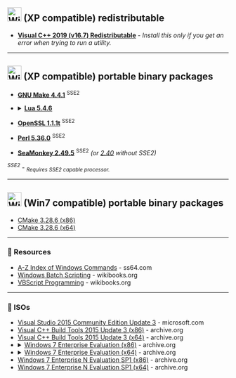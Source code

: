 <img width="32" alt="Windows XP logo" src="https://toppng.com/uploads/thumbnail/windows-logos-logo-no-background-11662285606lkrkkqs0wj.png"
/> (XP compatible) redistributable
----------------------------------

* [**Visual C++ 2019 (v16.7) Redistributable**](https://github.com/veganaize/WinBin/releases/download/perl5/VC_redist.x86_2019.v16.7.exe) - _Install this only if you get an error when trying to run a utility._

---


<img width="32" alt="Windows XP logo" src="https://toppng.com/uploads/thumbnail/windows-logos-logo-no-background-11662285606lkrkkqs0wj.png"
/> (XP compatible) portable binary packages
-------------------------------------------

* [**GNU Make 4.4.1**](https://github.com/veganaize/WinBin/releases/download/make4/gnumake-4.4.1-windows-x86.zip) <sup>SSE2</sup>

* <details><summary><b><a href="https://github.com/veganaize/WinBin/releases/download/lua5/lua-5.4.6-win32.zip">Lua 5.4.6</a></b></summary>
  
        REM --- tdm-gcc 10.3.0 (32-bit) ---
        mingw32-make PLAT=mingw
    
        mkdir lua\doc lua\bin lua\include
        copy doc\*.* lua\doc\
        copy src\*.exe lua\bin\
        copy src\*.dll lua\bin\
        copy src\luaconf.h lua\include
        copy src\lua.h lua\include
        copy src\lualib.h lua\include
        copy src\lua.hpp lua\include
</details>

- [**OpenSSL 1.1.1t**](https://github.com/veganaize/WinBin/releases/download/openssl1/openssl-1.1.1t-windows-x86.zip) <sup>SSE2</sup>

- [**Perl 5.36.0**](https://github.com/veganaize/WinBin/releases/download/perl5/perl-5.36.0-windows-x86.zip) <sup>SSE2</sup>

- [**SeaMonkey 2.49.5**](https://archive.seamonkey-project.org/releases/2.49.5/win32/en-US/seamonkey-2.49.5.zip) <sup>SSE2</sup> _(or [2.40](https://archive.seamonkey-project.org/releases/2.40/win32/en-US/seamonkey-2.40.zip) without SSE2)_


_<sup>SSE2</sup> - <sub>Requires SSE2 capable processor.</sub>_

---


<img width="32" alt="Windows 7 logo" src="https://toppng.com/uploads/thumbnail/windows-logos-logo-png-download-11662285633k3ggyk3bou.png"
/> (Win7 compatible) portable binary packages
---------------------------------------------

* [CMake 3.28.6 (x86)](https://cmake.org/files/v3.28/cmake-3.28.6-windows-i386.zip)
* [CMake 3.28.6 (x64)](https://cmake.org/files/v3.28/cmake-3.28.6-windows-x86_64.zip)

---


### 📑 Resources

* [A-Z Index of Windows Commands](https://ss64.com/nt/) - ss64.com
* [Windows Batch Scripting](https://en.wikibooks.org/wiki/Windows_Batch_Scripting) - wikibooks.org
* [VBScript Programming](https://en.wikibooks.org/wiki/VBScript_Programming) - wikibooks.org

---


### 📀 ISOs

* [Visual Studio 2015 Community Edition Update 3](http://download.microsoft.com/download/b/e/d/bedddfc4-55f4-4748-90a8-ffe38a40e89f/vs2015.3.com_enu.iso) - microsoft.com
* [Visual C++ Build Tools 2015 Update 3 (x86)](https://archive.org/download/mu_visual_cpp_build_tools_2015_update_3_x86_dvd_779b35c8/mu_visual_cpp_build_tools_2015_update_3_x86_dvd_779b35c8.iso) - archive.org
* [Visual C++ Build Tools 2015 Update 3 (x64)](https://archive.org/download/mu_visual_cpp_build_tools_2015_update_3_x64_dvd_dfd9a39c/mu_visual_cpp_build_tools_2015_update_3_x64_dvd_dfd9a39c.iso) - archive.org
* <details><summary><a href="https://archive.org/download/windows-7-trial-iso/32bit/English/7600.16385.090713-1255_x86fre_enterprise_en-us_EVAL_Eval_Enterprise-GRMCENEVAL_EN_DVD.iso">Windows 7 Enterprise Evaluation (x86)</a> - archive.org</summary>
    <a href="https://www.mydigitallife.net/windows-7-enterprise-trial-32-bit-and-64-bit-iso-official-download/">SHA1</a>: 971FC00183A52C152FE924A6B99FDEC011A871C2
  </details>
* <details><summary><a href="https://archive.org/download/windows-7-trial-iso/64bit/English/7600.16385.090713-1255_x64fre_enterprise_en-us_EVAL_Eval_Enterprise-GRMCENXEVAL_EN_DVD.iso">Windows 7 Enterprise Evaluation (x64)</a> - archive.org</summary>
    <a href="https://www.mydigitallife.net/windows-7-enterprise-trial-32-bit-and-64-bit-iso-official-download/">SHA1</a>: 15DDABAFA72071A06D5213B486A02D5B55CB7070
  </details>
* [Windows 7 Enterprise N Evaluation SP1 (x86)](https://archive.org/download/Win7EntNEvalSP1/7601.17514.101119-1850_x86fre_enterprisen_en-us_EVAL_Eval_EnterpriseN-GRMCNENEVAL_EN_DVD.iso) - archive.org
* [Windows 7 Enterprise N Evaluation SP1 (x64)](https://archive.org/download/Win7EntNEvalSP1/7601.17514.101119-1850_x64fre_enterprisen_en-us_EVAL_Eval_EnterpriseN-GRMCNENXEVAL_EN_DVD.iso) - archive.org
